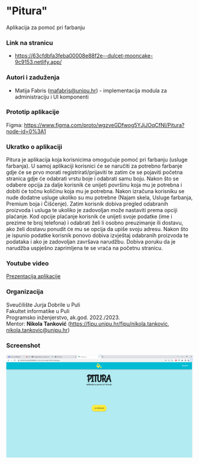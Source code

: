 # "Pitura"

Aplikacija za pomoć pri farbanju

### Link na stranicu
- https://63cfdbfa3feba00008e88f2e--dulcet-mooncake-9c9153.netlify.app/

### Autori i zaduženja  
-   Matija Fabris (mafabris@unipu.hr) - implementacija modula za administraciju i UI komponenti  
### Prototip aplikacije  
Figma: https://www.figma.com/proto/wgzveGDfwog5YJjJOqCfNl/Pitura?node-id=0%3A1

### Ukratko o aplikaciji
Pitura je aplikacija koja korisnicima 
omogućuje pomoć pri farbanju (usluge farbanja). U samoj aplikaciji korisnici će 
se naručiti za potrebno farbanje gdje će se prvo morati registrirati/prijaviti te 
zatim će se pojaviti početna stranica gdje će odabrati vrstu boje i odabrati 
samu boju. Nakon što se odabere opcija za dalje korisnik će unijeti površinu 
koja mu je potrebna i dobiti će točnu količinu koja mu je potrebna. Nakon 
izračuna korisniku se nude dodatne usluge ukoliko su mu potrebne (Najam 
skela, Usluge farbanja, Premium boja i Čišćenje). Zatim korisnik dobiva pregled 
odabranih proizvoda i usluga te ukoliko je zadovoljan može nastaviti prema 
opciji plaćanje. Kod opcije plaćanje korisnik će unijeti svoje podatke (ime i 
prezime te broj telefona) i odabrati želi li osobno preuzimanje ili dostavu, ako 
želi dostavu ponudit će mu se opcija da upiše svoju adresu. Nakon što je 
ispunio podatke korisnik ponovo dobiva izvještaj odabranih proizvoda te 
podataka i ako je zadovoljan završava narudžbu. Dobiva poruku da je narudžba 
uspješno zaprimljena te se vraća na početnu stranicu.

### Youtube video
[Prezentacija aplikacije](https://youtu.be/9zMDaLaoyCc)

### Organizacija  
Sveučilište Jurja Dobrile u Puli  
Fakultet informatike u Puli  
Programsko inženjerstvo, ak.god. 2022./2023.  
Mentor: **Nikola Tanković** (https://fipu.unipu.hr/fipu/nikola.tankovic, nikola.tankovic@unipu.hr) 

### Screenshot
![Slika](https://github.com/Matijaaaa/Pitura/blob/main/screenshot/screenshot.png?raw=true)
